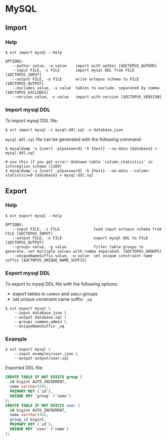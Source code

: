# MySQL

## Import

### Help
```shell
$ oct import mysql --help
```

```
OPTIONS:
   --author value, -a value    import with author [$OCTOPUS_AUTHOR]
   --input FILE, -i FILE       import mysql DDL from FILE [$OCTOPUS_INPUT]
   --output FILE, -o FILE      write octopus schema to FILE [$OCTOPUS_OUTPUT]
   --excludes value, -x value  tables to exclude. separated by comma [$OCTOPUS_EXCLUDES]
   --version value, -v value   import with version [$OCTOPUS_VERSION]
```

### Import mysql DDL

To import mysql DDL file:

```shell 
$ oct import mysql -i mysql-ddl.sql -o database.json 
```

`mysql-ddl.sql` file can be generated with the following command:
```shell
$ mysqldump -u {user} -p{password} -h {host} --no-data {database} > mysql-ddl.sql

# use this if you get error: Unknown table 'column_statistics' in information_schema (1109)
$ mysqldump -u {user} -p{password} -h {host} --no-data --column-statistics=0 {database} > mysql-ddl.sql
```


## Export

### Help
```shell
$ oct export mysql --help
```

```
OPTIONS:
   --input FILE, -i FILE               load input octopus schema from FILE [$OCTOPUS_INPUT]
   --output FILE, -o FILE              export mysql DDL to FILE [$OCTOPUS_OUTPUT]
   --groups value, -g value            filter table groups to generate. set multiple values with comma separated. [$OCTOPUS_GROUPS]
   --uniqueNameSuffix value, -u value  set unique constraint name suffix [$OCTOPUS_UNIQUE_NAME_SUFFIX]
```

### Export mysql DDL

To export to mysql DDL file with the following options:
* export tables in `common` and `admin` groups
* set unique constraint name suffix: `_uq`

```shell 
$ oct export mysql \
    --input database.json \
    --output database.sql \
    --groups common,admin \
    --uniqueNameSuffix _uq 
```

### Example

```shell 
$ oct export mysql \
    --input examples/user.json \
    --output output/user.sql
```

Exported DDL file:

```sql
CREATE TABLE IF NOT EXISTS group (
  id bigint AUTO_INCREMENT,
  name varchar(40),
  PRIMARY KEY (`id`),
  UNIQUE KEY `group` (`name`)
);
CREATE TABLE IF NOT EXISTS user (
  id bigint AUTO_INCREMENT,
  name varchar(40),
  group_id bigint,
  PRIMARY KEY (`id`),
  UNIQUE KEY `user` (`name`)
);
```
